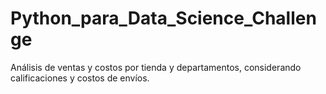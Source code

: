 # Python_para_Data_Science_Challenge
Análisis de ventas y costos por tienda y departamentos, considerando calificaciones y costos de envíos. 
